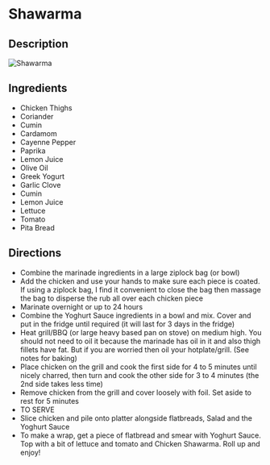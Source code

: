 # Shawarma

## Description
![Shawarma](https://www.themealdb.com/images/media/meals/kcv6hj1598733479.jpg "Shawarma")

## Ingredients
- Chicken Thighs
- Coriander
- Cumin
- Cardamom
- Cayenne Pepper
- Paprika
- Lemon Juice
- Olive Oil
- Greek Yogurt
- Garlic Clove
- Cumin
- Lemon Juice
- Lettuce
- Tomato
- Pita Bread

## Directions
- Combine the marinade ingredients in a large ziplock bag (or bowl)
- Add the chicken and use your hands to make sure each piece is coated. If using a ziplock bag, I find it convenient to close the bag then massage the bag to disperse the rub all over each chicken piece
- Marinate overnight or up to 24 hours
- Combine the Yoghurt Sauce ingredients in a bowl and mix. Cover and put in the fridge until required (it will last for 3 days in the fridge)
- Heat grill/BBQ (or large heavy based pan on stove) on medium high. You should not need to oil it because the marinade has oil in it and also thigh fillets have fat. But if you are worried then oil your hotplate/grill. (See notes for baking)
- Place chicken on the grill and cook the first side for 4 to 5 minutes until nicely charred, then turn and cook the other side for 3 to 4 minutes (the 2nd side takes less time)
- Remove chicken from the grill and cover loosely with foil. Set aside to rest for 5 minutes
- TO SERVE
- Slice chicken and pile onto platter alongside flatbreads, Salad and the Yoghurt Sauce
- To make a wrap, get a piece of flatbread and smear with Yoghurt Sauce. Top with a bit of lettuce and tomato and Chicken Shawarma. Roll up and enjoy!
